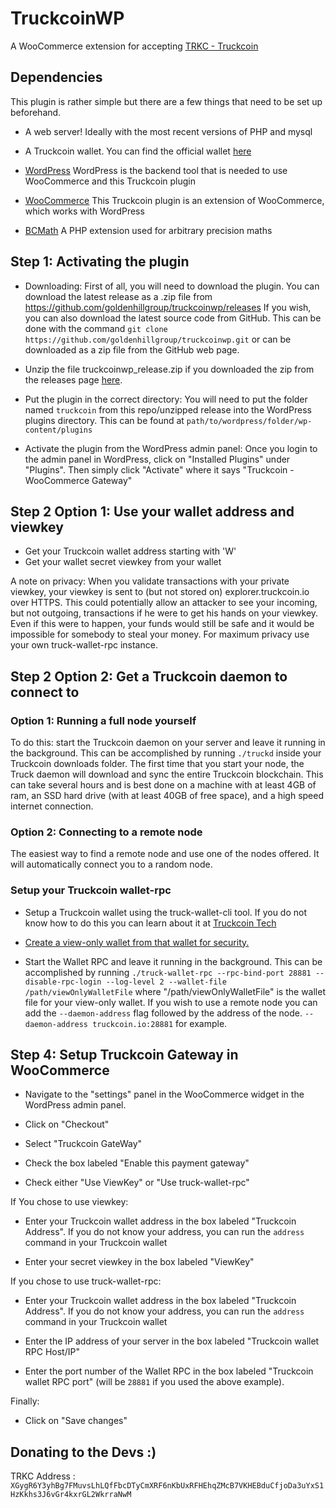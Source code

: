 # TruckcoinWP
A WooCommerce extension for accepting [TRKC - Truckcoin](https://truckcoin/)

## Dependencies
This plugin is rather simple but there are a few things that need to be set up beforehand.

* A web server! Ideally with the most recent versions of PHP and mysql

* A Truckcoin wallet. You can find the official wallet [here](https://truckcoin/)

* [WordPress](https://wordpress.org)
WordPress is the backend tool that is needed to use WooCommerce and this Truckcoin plugin

* [WooCommerce](https://woocommerce.com)
This Truckcoin plugin is an extension of WooCommerce, which works with WordPress

* [BCMath](http://php.net/manual/en/book.bc.php)
A PHP extension used for arbitrary precision maths

## Step 1: Activating the plugin
* Downloading: First of all, you will need to download the plugin. You can download the latest release as a .zip file from https://github.com/goldenhillgroup/truckcoinwp/releases If you wish, you can also download the latest source code from GitHub. This can be done with the command `git clone https://github.com/goldenhillgroup/truckcoinwp.git` or can be downloaded as a zip file from the GitHub web page.

* Unzip the file truckcoinwp_release.zip if you downloaded the zip from the releases page [here](https://github.com/goldenhillgroup/truckcoinwp/releases).

* Put the plugin in the correct directory: You will need to put the folder named `truckcoin` from this repo/unzipped release into the WordPress plugins directory. This can be found at `path/to/wordpress/folder/wp-content/plugins`

* Activate the plugin from the WordPress admin panel: Once you login to the admin panel in WordPress, click on "Installed Plugins" under "Plugins". Then simply click "Activate" where it says "Truckcoin - WooCommerce Gateway"

## Step 2 Option 1: Use your wallet address and viewkey

* Get your Truckcoin wallet address starting with 'W'
* Get your wallet secret viewkey from your wallet

A note on privacy: When you validate transactions with your private viewkey, your viewkey is sent to (but not stored on) explorer.truckcoin.io over HTTPS. This could potentially allow an attacker to see your incoming, but not outgoing, transactions if he were to get his hands on your viewkey. Even if this were to happen, your funds would still be safe and it would be impossible for somebody to steal your money. For maximum privacy use your own truck-wallet-rpc instance.

## Step 2 Option 2: Get a Truckcoin daemon to connect to

### Option 1: Running a full node yourself

To do this: start the Truckcoin daemon on your server and leave it running in the background. This can be accomplished by running `./truckd` inside your Truckcoin downloads folder. The first time that you start your node, the Truck daemon will download and sync the entire Truckcoin blockchain. This can take several hours and is best done on a machine with at least 4GB of ram, an SSD hard drive (with at least 40GB of free space), and a high speed internet connection.

### Option 2: Connecting to a remote node
The easiest way to find a remote node and use one of the nodes offered. It will automatically connect you to a random node.

### Setup your Truckcoin wallet-rpc

* Setup a Truckcoin wallet using the truck-wallet-cli tool. If you do not know how to do this you can learn about it at [Truckcoin Tech](https://truckcointech.blogspot.com)

* [Create a view-only wallet from that wallet for security.](https://truckcointech.blogspot.com)

* Start the Wallet RPC and leave it running in the background. This can be accomplished by running `./truck-wallet-rpc --rpc-bind-port 28881 --disable-rpc-login --log-level 2 --wallet-file /path/viewOnlyWalletFile` where "/path/viewOnlyWalletFile" is the wallet file for your view-only wallet. If you wish to use a remote node you can add the `--daemon-address` flag followed by the address of the node. `--daemon-address truckcoin.io:28881` for example.

## Step 4: Setup Truckcoin Gateway in WooCommerce

* Navigate to the "settings" panel in the WooCommerce widget in the WordPress admin panel.

* Click on "Checkout"

* Select "Truckcoin GateWay"

* Check the box labeled "Enable this payment gateway"

* Check either "Use ViewKey" or "Use truck-wallet-rpc"

If You chose to use viewkey:

* Enter your Truckcoin wallet address in the box labeled "Truckcoin Address". If you do not know your address, you can run the `address` command in your Truckcoin wallet

* Enter your secret viewkey in the box labeled "ViewKey"

If you chose to use truck-wallet-rpc:

* Enter your Truckcoin wallet address in the box labeled "Truckcoin Address". If you do not know your address, you can run the `address` command in your Truckcoin wallet

* Enter the IP address of your server in the box labeled "Truckcoin wallet RPC Host/IP"

* Enter the port number of the Wallet RPC in the box labeled "Truckcoin wallet RPC port" (will be `28881` if you used the above example).

Finally:

* Click on "Save changes"

## Donating to the Devs :)
TRKC Address : `XGygR6Y3yhBg7FMuvsLhLQfFbcDTyCmXRF6nKbUxRFHEhqZMcB7VKHEBduCfjoDa3uYxS1HzKkhs3J6vGr4kxrGL2WkrraNwM`
